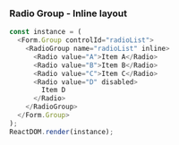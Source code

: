 ### Radio Group - Inline layout

<!--start-code-->

```js
const instance = (
  <Form.Group controlId="radioList">
    <RadioGroup name="radioList" inline>
      <Radio value="A">Item A</Radio>
      <Radio value="B">Item B</Radio>
      <Radio value="C">Item C</Radio>
      <Radio value="D" disabled>
        Item D
      </Radio>
    </RadioGroup>
  </Form.Group>
);
ReactDOM.render(instance);
```

<!--end-code-->
